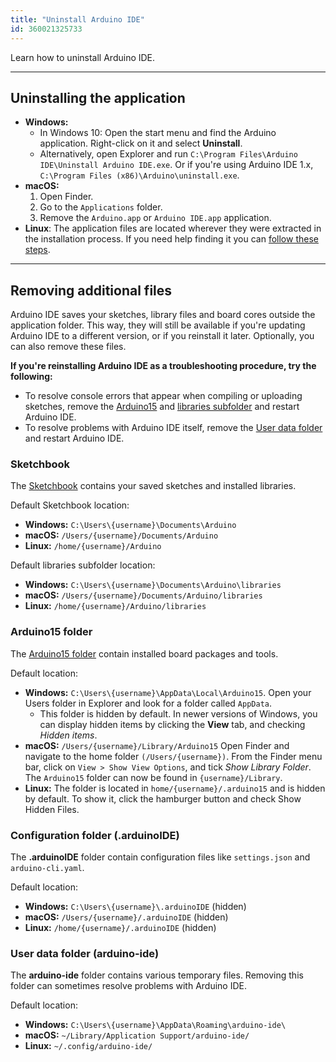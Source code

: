 ```yaml
---
title: "Uninstall Arduino IDE"
id: 360021325733
---
```


Learn how to uninstall Arduino IDE.

---

## Uninstalling the application

* **Windows:**
  * In Windows 10: Open the start menu and find the Arduino application. Right-click on it and select **Uninstall**.
  * Alternatively, open Explorer and run `C:\Program Files\Arduino IDE\Uninstall Arduino IDE.exe`. Or if you're using Arduino IDE 1.x, `C:\Program Files (x86)\Arduino\uninstall.exe`.
* **macOS:**
   1. Open Finder.
   2. Go to the `Applications` folder.
   3. Remove the `Arduino.app` or `Arduino IDE.app` application.
* **Linux**: The application files are located wherever they were extracted in the installation process. If you need help finding it you can [follow these steps](https://support.arduino.cc/hc/en-us/articles/4412943340178#linux).

---

## Removing additional files

Arduino IDE saves your sketches, library files and board cores outside the application folder. This way, they will still be available if you're updating Arduino IDE to a different version, or if you reinstall it later. Optionally, you can also remove these files.

**If you're reinstalling Arduino IDE as a troubleshooting procedure, try the following:**

* To resolve console errors that appear when compiling or uploading sketches, remove the [Arduino15](#Arduino15) and [libraries subfolder](#sketchbook) and restart Arduino IDE.
* To resolve problems with Arduino IDE itself, remove the [User data folder](#user-data-folder) and restart Arduino IDE.

<a id="sketchbook"></a>

### Sketchbook

The [Sketchbook](https://support.arduino.cc/hc/en-us/articles/4412950938514) contains your saved sketches and installed libraries.

Default Sketchbook location:

* **Windows:** `C:\Users\{username}\Documents\Arduino`
* **macOS:** `/Users/{username}/Documents/Arduino`
* **Linux:** `/home/{username}/Arduino`

Default libraries subfolder location:

* **Windows:** `C:\Users\{username}\Documents\Arduino\libraries`
* **macOS:** `/Users/{username}/Documents/Arduino/libraries`
* **Linux:** `/home/{username}/Arduino/libraries`

<a id="Arduino15"></a>

### Arduino15 folder

The [Arduino15 folder](https://support.arduino.cc/hc/en-us/articles/360018448279) contain installed board packages and tools.

Default location:

* **Windows:** `C:\Users\{username}\AppData\Local\Arduino15`. Open your Users folder in Explorer and look for a folder called `AppData`.
  * This folder is hidden by default. In newer versions of Windows, you can display hidden items by clicking the **View** tab, and checking _Hidden items_.
* **macOS:** `/Users/{username}/Library/Arduino15` Open Finder and navigate to the home folder `(/Users/{username})`. From the Finder menu bar, click on `View > Show View Options`, and tick _Show Library Folder_. The `Arduino15` folder can now be found in `{username}/Library`.
* **Linux:** The folder is located in `home/{username}/.arduino15` and is hidden by default. To show it, click the hamburger button and check Show Hidden Files.

### Configuration folder (.arduinoIDE)

The **.arduinoIDE** folder contain configuration files like `settings.json` and `arduino-cli.yaml`.

Default location:

* **Windows:** `C:\Users\{username}\.arduinoIDE` (hidden)
* **macOS:** `/Users/{username}/.arduinoIDE` (hidden)
* **Linux:** `/home/{username}/.arduinoIDE` (hidden)

<a id="user-data-folder"></a>

### User data folder (arduino-ide)

The **arduino-ide** folder contains various temporary files. Removing this folder can sometimes resolve problems with Arduino IDE.

Default location:

* **Windows:** `C:\Users\{username}\AppData\Roaming\arduino-ide\`
* **macOS:** `~/Library/Application Support/arduino-ide/`
* **Linux:** `~/.config/arduino-ide/`

<!-- NOTE: https://forum.arduino.cc/t/how-to-disable-opening-last-sketch-on-startup/1037122/2 -->
